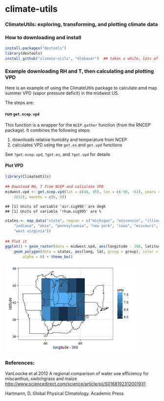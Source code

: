 climate-utils
=============





### ClimateUtils: exploring, transforming, and plotting climate data

### How to downloading and install


```r
install.packages("devtools")
library(devtools)
install_github("climate-utils", "dlebauer")  ## takes a while, lots of data
```


### Example downloading RH and T, then calculating and plotting VPD

Here is an example of using the ClimateUtils package to calculate amd map summer VPD (vapor pressure deficit) in the midwest US.

The steps are:

#### run `get.ncep.vpd`

This function is a wrapper for the `NCEP.gather` function (from the RNCEP package). It combines the following steps:

1. downloads relative humidity and temperature from NCEP
2. calculates VPD using the `get.es` and `get.vpd` functions 

See `?get.ncep.vpd`, `?get.es`, and `?get.vpd` for details


#### Plot VPD 



```r
library(ClimateUtils)

## Download RH, T from NCEP and calculate VPD
midwest.vpd <- get.ncep.vpd(lat = c(40, 45), lon = c(-90, -82), years = c(2010, 
    2012), months = c(6, 8))
```

```
## [1] Units of variable 'air.sig995' are degK
## [1] Units of variable 'rhum.sig995' are %
```




```r
states <- map_data("state", region = c("michigan", "wisconsin", "illinois", 
    "indiana", "ohio", "pennsylvania", "new york", "iowa", "missouri", "kentucky", 
    "west virginia"))

## Plot it
ggplot() + geom_raster(data = midwest.vpd, aes(longitude - 360, latitude, fill = VPD)) + 
    geom_polygon(data = states, aes(long, lat, group = group), color = "grey20", 
        alpha = 0) + theme_bw()
```

![plot of chunk unnamed-chunk-4](figure/unnamed-chunk-4.png) 


### References:

VanLoocke et al 2012 A regional comparison of water use efficiency for miscanthus, switchgrass and maize  http://www.sciencedirect.com/science/article/pii/S0168192312001931

Hartmann, D. Global Physical Climatology. Academic Press
